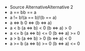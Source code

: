 + Source <emsp><emsp>Alternative</emsp></emsp>Alternative 2
+ a == b</emsp></emsp>b == a	 
+ a != b</emsp></emsp>!(a == b)</emsp></emsp>!(b == a)
+ a <=> b         0 <=> (b <=> a)	 
+ a < b				    (a <=> b) < 0			          (b <=> a) > 0
+ a <= b				  (a <=> b) <= 0			        (b <=> a) >= 0
+ a > b				    (a <=> b) > 0			          (b <=> a) < 0
+ a >= b				  (a <=> b) >= 0			        (b <=> a) <= 0
